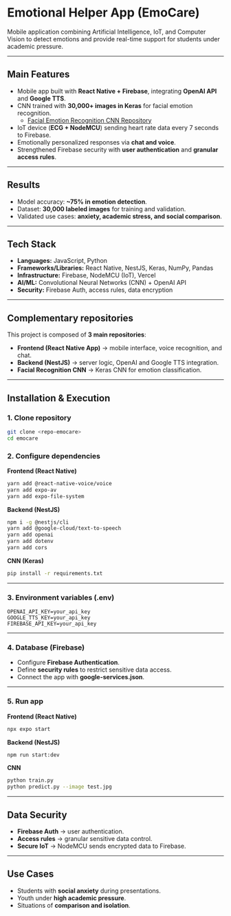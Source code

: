 # Emotional Helper App (EmoCare)
Mobile application combining Artificial Intelligence, IoT, and Computer Vision to detect emotions and provide real-time support for students under academic pressure.

---

## Main Features
- Mobile app built with **React Native + Firebase**, integrating **OpenAI API** and **Google TTS**.  
- CNN trained with **30,000+ images in Keras** for facial emotion recognition.
    - [Facial Emotion Recognition CNN Repository](https://github.com/DanielaRochaMunoz/Facial-emotion-recognitionCNN) 
- IoT device (**ECG + NodeMCU**) sending heart rate data every 7 seconds to Firebase.  
- Emotionally personalized responses via **chat and voice**.  
- Strengthened Firebase security with **user authentication** and **granular access rules**.  

---

## Results
- Model accuracy: **~75% in emotion detection**.  
- Dataset: **30,000 labeled images** for training and validation.  
- Validated use cases: **anxiety, academic stress, and social comparison**.  

---

## Tech Stack
- **Languages:** JavaScript, Python  
- **Frameworks/Libraries:** React Native, NestJS, Keras, NumPy, Pandas  
- **Infrastructure:** Firebase, NodeMCU (IoT), Vercel  
- **AI/ML:** Convolutional Neural Networks (CNN) + OpenAI API  
- **Security:** Firebase Auth, access rules, data encryption  

---

## Complementary repositories
This project is composed of **3 main repositories**:  
- **Frontend (React Native App)** → mobile interface, voice recognition, and chat.  
- **Backend (NestJS)** → server logic, OpenAI and Google TTS integration.  
- **Facial Recognition CNN** → Keras CNN for emotion classification.  

---

## Installation & Execution

### 1. Clone repository
```bash
git clone <repo-emocare>
cd emocare
```

### 2. Configure dependencies  

 **Frontend (React Native)**  
```bash
yarn add @react-native-voice/voice
yarn add expo-av
yarn add expo-file-system
```

 **Backend (NestJS)**  
```bash
npm i -g @nestjs/cli
yarn add @google-cloud/text-to-speech
yarn add openai
yarn add dotenv
yarn add cors
```

 **CNN (Keras)**  
```bash
pip install -r requirements.txt
```

---

### 3. Environment variables (.env)  
```env
OPENAI_API_KEY=your_api_key
GOOGLE_TTS_KEY=your_api_key
FIREBASE_API_KEY=your_api_key
```

---

### 4. Database (Firebase)
- Configure **Firebase Authentication**.  
- Define **security rules** to restrict sensitive data access.  
- Connect the app with **google-services.json**.  

---

### 5. Run app  

 **Frontend (React Native)**  
```bash
npx expo start
```

 **Backend (NestJS)**  
```bash
npm run start:dev
```

 **CNN**  
```bash
python train.py
python predict.py --image test.jpg
```

---

##  Data Security
- **Firebase Auth** → user authentication.  
- **Access rules** → granular sensitive data control.  
- **Secure IoT** → NodeMCU sends encrypted data to Firebase.  

---

##  Use Cases
- Students with **social anxiety** during presentations.  
- Youth under **high academic pressure**.  
- Situations of **comparison and isolation**.  
